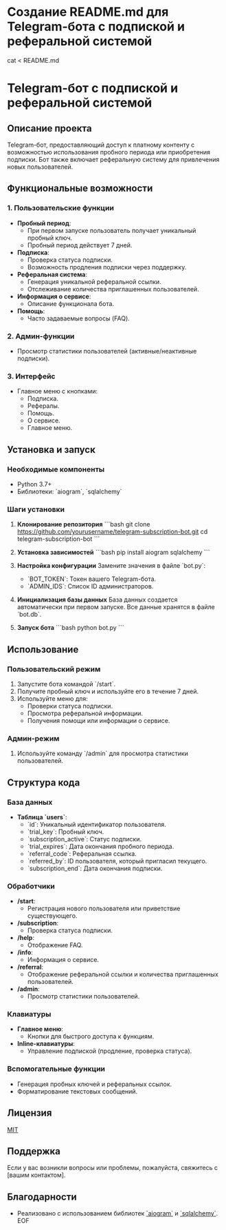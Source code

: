 # Создание README.md для Telegram-бота с подпиской и реферальной системой

cat <<EOF > README.md
# Telegram-бот с подпиской и реферальной системой

## Описание проекта

Telegram-бот, предоставляющий доступ к платному контенту с возможностью использования пробного периода или приобретения подписки. Бот также включает реферальную систему для привлечения новых пользователей.

## Функциональные возможности

### 1. Пользовательские функции
- **Пробный период**:
  - При первом запуске пользователь получает уникальный пробный ключ.
  - Пробный период действует 7 дней.
- **Подписка**:
  - Проверка статуса подписки.
  - Возможность продления подписки через поддержку.
- **Реферальная система**:
  - Генерация уникальной реферальной ссылки.
  - Отслеживание количества приглашенных пользователей.
- **Информация о сервисе**:
  - Описание функционала бота.
- **Помощь**:
  - Часто задаваемые вопросы (FAQ).

### 2. Админ-функции
- Просмотр статистики пользователей (активные/неактивные подписки).

### 3. Интерфейс
- Главное меню с кнопками:
  - Подписка.
  - Рефералы.
  - Помощь.
  - О сервисе.
  - Главное меню.

## Установка и запуск

### Необходимые компоненты
- Python 3.7+
- Библиотеки: \`aiogram\`, \`sqlalchemy\`

### Шаги установки

1. **Клонирование репозитория**
   \`\`\`bash
   git clone https://github.com/yourusername/telegram-subscription-bot.git
   cd telegram-subscription-bot
   \`\`\`

2. **Установка зависимостей**
   \`\`\`bash
   pip install aiogram sqlalchemy
   \`\`\`

3. **Настройка конфигурации**
   Замените значения в файле \`bot.py\`:
   - \`BOT_TOKEN\`: Токен вашего Telegram-бота.
   - \`ADMIN_IDS\`: Список ID администраторов.

4. **Инициализация базы данных**
   База данных создается автоматически при первом запуске. Все данные хранятся в файле \`bot.db\`.

5. **Запуск бота**
   \`\`\`bash
   python bot.py
   \`\`\`

## Использование

### Пользовательский режим
1. Запустите бота командой \`/start\`.
2. Получите пробный ключ и используйте его в течение 7 дней.
3. Используйте меню для:
   - Проверки статуса подписки.
   - Просмотра реферальной информации.
   - Получения помощи или информации о сервисе.

### Админ-режим
1. Используйте команду \`/admin\` для просмотра статистики пользователей.

## Структура кода

### База данных
- **Таблица \`users\`**:
  - \`id\`: Уникальный идентификатор пользователя.
  - \`trial_key\`: Пробный ключ.
  - \`subscription_active\`: Статус подписки.
  - \`trial_expires\`: Дата окончания пробного периода.
  - \`referral_code\`: Реферальная ссылка.
  - \`referred_by\`: ID пользователя, который пригласил текущего.
  - \`subscription_end\`: Дата окончания подписки.

### Обработчики
- **/start**:
  - Регистрация нового пользователя или приветствие существующего.
- **/subscription**:
  - Проверка статуса подписки.
- **/help**:
  - Отображение FAQ.
- **/info**:
  - Информация о сервисе.
- **/referral**:
  - Отображение реферальной ссылки и количества приглашенных пользователей.
- **/admin**:
  - Просмотр статистики пользователей.

### Клавиатуры
- **Главное меню**:
  - Кнопки для быстрого доступа к функциям.
- **Inline-клавиатуры**:
  - Управление подпиской (продление, проверка статуса).

### Вспомогательные функции
- Генерация пробных ключей и реферальных ссылок.
- Форматирование текстовых сообщений.

## Лицензия

[MIT](https://choosealicense.com/licenses/mit/)

## Поддержка

Если у вас возникли вопросы или проблемы, пожалуйста, свяжитесь с [вашим контактом].

## Благодарности

- Реализовано с использованием библиотек [\`aiogram\`](https://github.com/aiogram/aiogram) и [\`sqlalchemy\`](https://www.sqlalchemy.org/).
EOF
